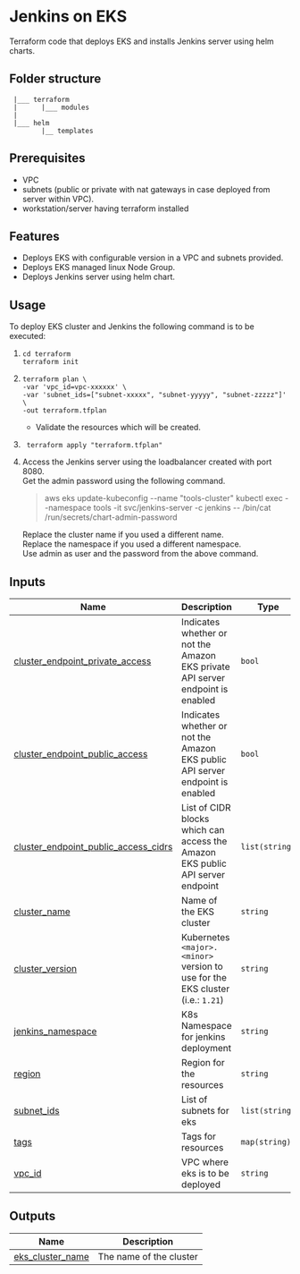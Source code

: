 # Jenkins on EKS

Terraform code that deploys EKS and installs Jenkins server using helm charts.

## Folder structure
```
 |___ terraform
 |      |___ modules
 |
 |___ helm
        |__ templates
```

## Prerequisites
- VPC
- subnets (public or private with nat gateways in case deployed from server within VPC).
- workstation/server having terraform installed

## Features
- Deploys EKS with configurable version in a VPC and subnets provided.
- Deploys EKS managed linux Node Group.
- Deploys Jenkins server using helm chart.

## Usage
To deploy EKS cluster and Jenkins the following command is to be executed:

1. ```
   cd terraform
   terraform init
   ```

2. ```
   terraform plan \
   -var 'vpc_id=vpc-xxxxxx' \
   -var 'subnet_ids=["subnet-xxxxx", "subnet-yyyyy", "subnet-zzzzz"]' \
   -out terraform.tfplan
   ``` 
   - Validate the resources which will be created.

3. ``` 
    terraform apply "terraform.tfplan"
   ```

4. Access the Jenkins server using the loadbalancer created with port 8080.<br>
   Get the admin password using the following command.
   > aws eks update-kubeconfig --name "tools-cluster"
   > kubectl exec --namespace tools -it svc/jenkins-server -c jenkins -- /bin/cat /run/secrets/chart-admin-password

   Replace the cluster name if you used a different name.<br>
   Replace the namespace if you used a different namespace.<br>
   Use admin as user and the password from the above command.

## Inputs

| Name | Description | Type | Default | Required |
|------|-------------|------|---------|:--------:|
| <a name="input_cluster_endpoint_private_access"></a> [cluster\_endpoint\_private\_access](#input\_cluster\_endpoint\_private\_access) | Indicates whether or not the Amazon EKS private API server endpoint is enabled | `bool` | `true` | no | 
| <a name="input_cluster_endpoint_public_access"></a> [cluster\_endpoint\_public\_access](#input\_cluster\_endpoint\_public\_access) | Indicates whether or not the Amazon EKS public API server endpoint is enabled | `bool` | `true` | no |     
| <a name="input_cluster_endpoint_public_access_cidrs"></a> [cluster\_endpoint\_public\_access\_cidrs](#input\_cluster\_endpoint\_public\_access\_cidrs) | List of CIDR blocks which can access the Amazon EKS public API server endpoint | `list(string)` | <pre>[<br>  "0.0.0.0/0"<br>]</pre> | no |
| <a name="input_cluster_name"></a> [cluster\_name](#input\_cluster\_name) | Name of the EKS cluster | `string` | `"tools-cluster"` | no |
| <a name="input_cluster_version"></a> [cluster\_version](#input\_cluster\_version) | Kubernetes `<major>.<minor>` version to use for the EKS cluster (i.e.: `1.21`) | `string` | `"1.21"` | no |
| <a name="input_jenkins_namespace"></a> [jenkins\_namespace](#input\_jenkins\_namespace) | K8s Namespace for jenkins deployment | `string` | `"tools"` | no |
| <a name="input_region"></a> [region](#input\_region) | Region for the resources | `string` | `"us-east-1"` | no |      
| <a name="input_subnet_ids"></a> [subnet\_ids](#input\_subnet\_ids) | List of subnets for eks | `list(string)` | `[]` | yes |
| <a name="input_tags"></a> [tags](#input\_tags) | Tags for resources | `map(string)` | `{}` | no |
| <a name="input_vpc_id"></a> [vpc\_id](#input\_vpc\_id) | VPC where eks is to be deployed | `string` | `null` | yes |    

## Outputs

| Name | Description |
|------|-------------|
| <a name="output_eks_cluster_name"></a> [eks\_cluster\_name](#output\_eks\_cluster\_name) | The name of the cluster |  
